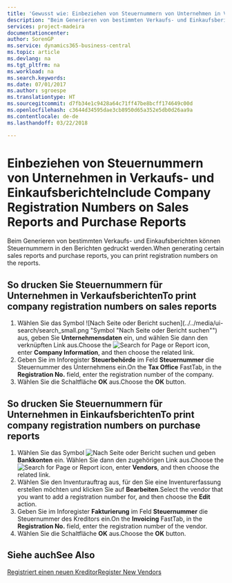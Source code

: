 ```yaml
---
title: 'Gewusst wie: Einbeziehen von Steuernummern von Unternehmen in Verkaufs- und Einkaufsberichte'
description: "Beim Generieren von bestimmten Verkaufs- und Einkaufsberichten können Steuernummern in den Berichten gedruckt werden."
services: project-madeira
documentationcenter: 
author: SorenGP
ms.service: dynamics365-business-central
ms.topic: article
ms.devlang: na
ms.tgt_pltfrm: na
ms.workload: na
ms.search.keywords: 
ms.date: 07/01/2017
ms.author: sgroespe
ms.translationtype: HT
ms.sourcegitcommit: d7fb34e1c9428a64c71ff47be8bcff174649c00d
ms.openlocfilehash: c3644d34595dae3cb8950d65a352e5db0d26aa9a
ms.contentlocale: de-de
ms.lasthandoff: 03/22/2018

---
```

# <a name="include-company-registration-numbers-on-sales-reports-and-purchase-reports"></a><span data-ttu-id="fab17-103">Einbeziehen von Steuernummern von Unternehmen in Verkaufs- und Einkaufsberichte</span><span class="sxs-lookup"><span data-stu-id="fab17-103">Include Company Registration Numbers on Sales Reports and Purchase Reports</span></span>
<span data-ttu-id="fab17-104">Beim Generieren von bestimmten Verkaufs- und Einkaufsberichten können Steuernummern in den Berichten gedruckt werden.</span><span class="sxs-lookup"><span data-stu-id="fab17-104">When generating certain sales reports and purchase reports, you can print registration numbers on the reports.</span></span>  

## <a name="to-print-company-registration-numbers-on-sales-reports"></a><span data-ttu-id="fab17-105">So drucken Sie Steuernummern für Unternehmen in Verkaufsberichten</span><span class="sxs-lookup"><span data-stu-id="fab17-105">To print company registration numbers on sales reports</span></span>  

1.  <span data-ttu-id="fab17-106">Wählen Sie das Symbol ![Nach Seite oder Bericht suchen](../../media/ui-search/search_small.png "Symbol "Nach Seite oder Bericht suchen"") aus, geben Sie **Unternehmensdaten** ein, und wählen Sie dann den verknüpften Link aus.</span><span class="sxs-lookup"><span data-stu-id="fab17-106">Choose the ![Search for Page or Report](../../media/ui-search/search_small.png "Search for Page or Report icon") icon, enter **Company Information**, and then choose the related link.</span></span>  
2.  <span data-ttu-id="fab17-107">Geben Sie im Inforegister **Steuerbehörde** im Feld **Steuernummer** die Steuernummer des Unternehmens ein.</span><span class="sxs-lookup"><span data-stu-id="fab17-107">On the **Tax Office** FastTab, in the **Registration No.** field, enter the registration number of the company.</span></span>  
3.  <span data-ttu-id="fab17-108">Wählen Sie die Schaltfläche **OK** aus.</span><span class="sxs-lookup"><span data-stu-id="fab17-108">Choose the **OK** button.</span></span>  

## <a name="to-print-company-registration-numbers-on-purchase-reports"></a><span data-ttu-id="fab17-109">So drucken Sie Steuernummern für Unternehmen in Einkaufsberichten</span><span class="sxs-lookup"><span data-stu-id="fab17-109">To print company registration numbers on purchase reports</span></span>  

1.  <span data-ttu-id="fab17-110">Wählen Sie das Symbol ![Nach Seite oder Bericht suchen](../../media/ui-search/search_small.png "Nach Seite oder Bericht suchen") und geben **Bankkonten** ein. Wählen Sie dann den zugehörigen Link aus.</span><span class="sxs-lookup"><span data-stu-id="fab17-110">Choose the ![Search for Page or Report](../../media/ui-search/search_small.png "Search for Page or Report icon") icon, enter **Vendors**, and then choose the related link.</span></span>  
2.  <span data-ttu-id="fab17-111">Wählen Sie den Inventurauftrag aus, für den Sie eine Inventurerfassung erstellen möchten und klicken Sie auf **Bearbeiten**.</span><span class="sxs-lookup"><span data-stu-id="fab17-111">Select the vendor that you want to add a registration number for, and then choose the **Edit** action.</span></span>  
3.  <span data-ttu-id="fab17-112">Geben Sie im Inforegister **Fakturierung** im Feld **Steuernummer** die Steuernummer des Kreditors ein.</span><span class="sxs-lookup"><span data-stu-id="fab17-112">On the **Invoicing** FastTab, in the **Registration No.** field, enter the registration number of the vendor.</span></span>  
4.  <span data-ttu-id="fab17-113">Wählen Sie die Schaltfläche **OK** aus.</span><span class="sxs-lookup"><span data-stu-id="fab17-113">Choose the **OK** button.</span></span>  

## <a name="see-also"></a><span data-ttu-id="fab17-114">Siehe auch</span><span class="sxs-lookup"><span data-stu-id="fab17-114">See Also</span></span>  
[<span data-ttu-id="fab17-115">Registriert einen neuen Kreditor</span><span class="sxs-lookup"><span data-stu-id="fab17-115">Register New Vendors</span></span>](../../purchasing-how-register-new-vendors.md)

